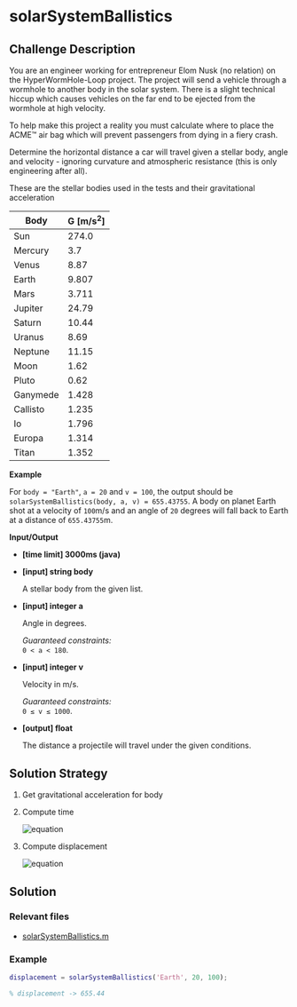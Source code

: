# solarSystemBallistics

## Challenge Description

You are an engineer working for entrepreneur Elom Nusk (no relation) on the HyperWormHole-Loop project. The project will send a vehicle through a wormhole to another body in the solar system. There is a slight technical hiccup which causes vehicles on the far end to be ejected from the wormhole at high velocity.

To help make this project a reality you must calculate where to place the ACME™ air bag which will prevent passengers from dying in a fiery crash.

Determine the horizontal distance a car will travel given a stellar body, angle and velocity - ignoring curvature and atmospheric resistance (this is only engineering after all).

These are the stellar bodies used in the tests and their gravitational acceleration

| Body     | G [m/s<sup>2</sup>] |
| -------- | ------------------- |
| Sun      | 274.0               |
| Mercury  | 3.7                 |
| Venus    | 8.87                |
| Earth    | 9.807               |
| Mars     | 3.711               |
| Jupiter  | 24.79               |
| Saturn   | 10.44               |
| Uranus   | 8.69                |
| Neptune  | 11.15               |
| Moon     | 1.62                |
| Pluto    | 0.62                |
| Ganymede | 1.428               |
| Callisto | 1.235               |
| Io       | 1.796               |
| Europa   | 1.314               |
| Titan    | 1.352               |

**Example**

For `body = "Earth"`, `a = 20` and `v = 100`, the output should be
`solarSystemBallistics(body, a, v) = 655.43755`.
A body on planet Earth shot at a velocity of `100`m/s and an angle of `20` degrees will fall back to Earth at a distance of `655.43755`m.

**Input/Output**

* **[time limit] 3000ms (java)**
* **[input] string body**

  A stellar body from the given list.

* **[input] integer a**

  Angle in degrees.

  *Guaranteed constraints:*  
  `0 < a < 180`.

* **[input] integer v**

  Velocity in m/s.

  *Guaranteed constraints:*  
  `0 ≤ v ≤ 1000`.

* **[output] float**

  The distance a projectile will travel under the given conditions.

## Solution Strategy

1. Get gravitational acceleration for body
2. Compute time

   ![equation](http://latex.codecogs.com/gif.latex?t=\frac{2v\sin(\theta)}{G})

3. Compute displacement

   ![equation](https://latex.codecogs.com/gif.latex?d=v\cos(\theta)t)

## Solution

### Relevant files

* [solarSystemBallistics.m](https://github.com/jimmynguyen/codefights/blob/master/solarSystemBallistics/solarSystemBallistics.m)

### Example

```matlab
displacement = solarSystemBallistics('Earth', 20, 100);

% displacement -> 655.44
```
